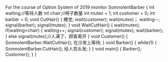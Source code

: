 For the course of Option System of 2019 monitor SomnolentBarber { int waiting;//等待人数 int chair;//椅子数量 int mutex = 1; int customer = 0; int barber = 0; void CutHair() { 睡觉; wait(customer); wait(mutex)； waiting--; signal(barber); signal(mutex); } void WaitCutHair() { wait(mutex); if(waiting<chair) { waiting++; signal(customer); signal(mutex); wait(barber); } else signal(mutex);//人满了，顾客离开 } void Customer() { SomnolentBarber.WaitCutHair(); 在沙发上等待; } void Barber() { while(1) { SomnolentBarber.CutHair(); 给人剪头发; } } void main() { Barber(); Customer(); } }
